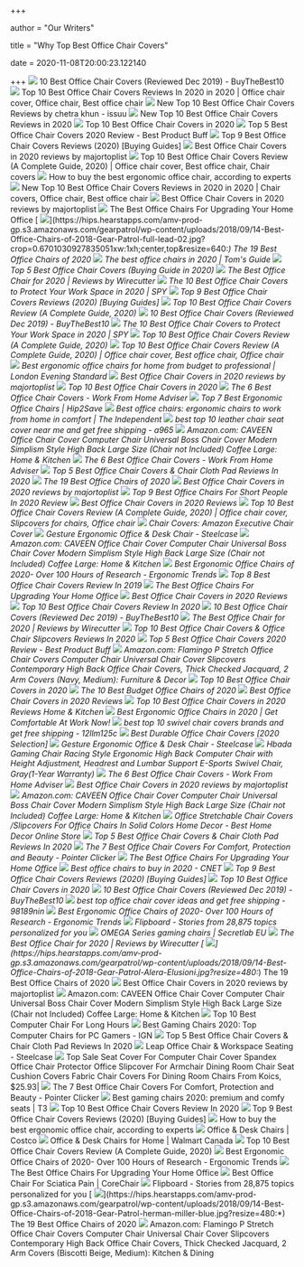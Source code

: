 +++
        
author = "Our Writers"
        
title = "Why Top Best Office Chair Covers"
        
date = 2020-11-08T20:00:23.122140
        
+++
[ ![](https://www.buythebest10.com/wp-content/uploads/2019/09/My-Decor-Office-Chair-Covers.jpg)](https://www.buythebest10.com/wp-content/uploads/2019/09/My-Decor-Office-Chair-Covers.jpg) 10 Best Office Chair Covers (Reviewed Dec 2019) - BuyTheBest10
[ ![](https://i.pinimg.com/originals/e4/27/6b/e4276b7f5aebc4822d799db91b28a653.gif)](https://i.pinimg.com/originals/e4/27/6b/e4276b7f5aebc4822d799db91b28a653.gif) Top 10 Best Office Chair Covers Reviews In 2020 in 2020 | Office chair cover,  Office chair, Best office chair
[ ![](https://image.isu.pub/200914034755-3d179488a828bb47642edf66a239a1f3/jpg/page_1.jpg)](https://image.isu.pub/200914034755-3d179488a828bb47642edf66a239a1f3/jpg/page_1.jpg) New Top 10 Best Office Chair Covers Reviews by chetra khun - issuu
[ ![](https://allproinfo20.com/wp-content/uploads/2020/08/Office-Chair-Covers-10.jpg)](https://allproinfo20.com/wp-content/uploads/2020/08/Office-Chair-Covers-10.jpg) New Top 10 Best Office Chair Covers Reviews in 2020
[ ![](https://370734-1158797-raikfcquaxqncofqfm.stackpathdns.com/wp-content/uploads/2018/08/Melaluxe-e1567061271156.jpg)](https://370734-1158797-raikfcquaxqncofqfm.stackpathdns.com/wp-content/uploads/2018/08/Melaluxe-e1567061271156.jpg) Top 10 Best Office Chair Covers in 2020
[ ![](https://www.bestproductbuff.com/wp-content/uploads/2019/11/Top-5-Best-Office-Chair-Covers-2020-Review.jpg)](https://www.bestproductbuff.com/wp-content/uploads/2019/11/Top-5-Best-Office-Chair-Covers-2020-Review.jpg) Top 5 Best Office Chair Covers 2020 Review - Best Product Buff
[ ![](https://m.media-amazon.com/images/I/41nHEyF-MPL.jpg)](https://m.media-amazon.com/images/I/41nHEyF-MPL.jpg) Top 9 Best Office Chair Covers Reviews (2020) [Buying Guides]
[ ![](https://majortoplist.com/wp-content/uploads/2020/01/1.CAVEEN-Office-Chair-Cover-Computer-Chair-e1579014344931.jpg)](https://majortoplist.com/wp-content/uploads/2020/01/1.CAVEEN-Office-Chair-Cover-Computer-Chair-e1579014344931.jpg) Best Office Chair Covers in 2020 reviews by majortoplist
[ ![](https://i.pinimg.com/originals/72/1c/39/721c39b8e8b9ae73ff5733025a8fd3b1.jpg)](https://i.pinimg.com/originals/72/1c/39/721c39b8e8b9ae73ff5733025a8fd3b1.jpg) Top 10 Best Office Chair Covers Review (A Complete Guide, 2020) | Office  chair cover, Best office chair, Chair covers
[ ![](https://media2.s-nbcnews.com/j/newscms/2020_25/3390893/ergonomic-office-chairs-kr-2x1-tease-200618_38008296185ce90fd52b401caf79df24.fit-1240w.jpg)](https://media2.s-nbcnews.com/j/newscms/2020_25/3390893/ergonomic-office-chairs-kr-2x1-tease-200618_38008296185ce90fd52b401caf79df24.fit-1240w.jpg) How to buy the best ergonomic office chair, according to experts
[ ![](https://i.pinimg.com/originals/ca/7e/04/ca7e04a6d26e5f63666f3337ad15abc4.png)](https://i.pinimg.com/originals/ca/7e/04/ca7e04a6d26e5f63666f3337ad15abc4.png) New Top 10 Best Office Chair Covers Reviews in 2020 in 2020 | Chair covers, Office  chair, Best office chair
[ ![](https://majortoplist.com/wp-content/uploads/2020/01/8.Jiyaru-Rotating-Armchair-Slipcover-e1579014212990.jpg)](https://majortoplist.com/wp-content/uploads/2020/01/8.Jiyaru-Rotating-Armchair-Slipcover-e1579014212990.jpg) Best Office Chair Covers in 2020 reviews by majortoplist
[ ![](https://specials-images.forbesimg.com/imageserve/5eea485bdb3b680006a1e736/960x0.jpg?cropX1=0&cropX2=800&cropY1=233&cropY2=766)](https://specials-images.forbesimg.com/imageserve/5eea485bdb3b680006a1e736/960x0.jpg?cropX1=0&cropX2=800&cropY1=233&cropY2=766) The Best Office Chairs For Upgrading Your Home Office
[ ![](https://hips.hearstapps.com/amv-prod-gp.s3.amazonaws.com/gearpatrol/wp-content/uploads/2018/09/14-Best-Office-Chairs-of-2018-Gear-Patrol-full-lead-02.jpg?crop=0.6701030927835051xw:1xh;center,top&resize=640:*)](https://hips.hearstapps.com/amv-prod-gp.s3.amazonaws.com/gearpatrol/wp-content/uploads/2018/09/14-Best-Office-Chairs-of-2018-Gear-Patrol-full-lead-02.jpg?crop=0.6701030927835051xw:1xh;center,top&resize=640:*) The 19 Best Office Chairs of 2020
[ ![](https://cdn.mos.cms.futurecdn.net/chg3AGHkpwVFcZeK26TKuA-1200-80.jpg)](https://cdn.mos.cms.futurecdn.net/chg3AGHkpwVFcZeK26TKuA-1200-80.jpg) The best office chairs in 2020 | Tom's Guide
[ ![](https://www.fabricers.com/wp-content/uploads/2020/04/Deisy-Dee-Slipcovers-Computer-Office-Stretch-Polyester-Desk-Chair-Covers.jpg)](https://www.fabricers.com/wp-content/uploads/2020/04/Deisy-Dee-Slipcovers-Computer-Office-Stretch-Polyester-Desk-Chair-Covers.jpg) Top 5 Best Office Chair Covers (Buying Guide in 2020)
[ ![](https://cdn.thewirecutter.com/wp-content/media/2020/09/officechairs-2048px-9607.jpg?auto=webp&crop=1.91:1&width=1200)](https://cdn.thewirecutter.com/wp-content/media/2020/09/officechairs-2048px-9607.jpg?auto=webp&crop=1.91:1&width=1200) The Best Office Chair for 2020 | Reviews by Wirecutter
[ ![](https://spy.com/wp-content/uploads/2020/09/CAVEEN.jpg?w=269)](https://spy.com/wp-content/uploads/2020/09/CAVEEN.jpg?w=269) The 10 Best Office Chair Covers to Protect Your Work Space in 2020 | SPY
[ ![](https://dotbeasts.com/wp-content/uploads/2019/01/Best-office-chair-covers-reviews.jpg)](https://dotbeasts.com/wp-content/uploads/2019/01/Best-office-chair-covers-reviews.jpg) Top 9 Best Office Chair Covers Reviews (2020) [Buying Guides]
[ ![](https://m.media-amazon.com/images/I/31WDzAUrx4L.jpg)](https://m.media-amazon.com/images/I/31WDzAUrx4L.jpg) Top 10 Best Office Chair Covers Review (A Complete Guide, 2020)
[ ![](https://www.buythebest10.com/wp-content/uploads/2019/09/Jinzio-Computer-Office-Chair-Cover.jpg)](https://www.buythebest10.com/wp-content/uploads/2019/09/Jinzio-Computer-Office-Chair-Cover.jpg) 10 Best Office Chair Covers (Reviewed Dec 2019) - BuyTheBest10
[ ![](https://spy.com/wp-content/uploads/2020/10/LassoClipping-3.png)](https://spy.com/wp-content/uploads/2020/10/LassoClipping-3.png) The 10 Best Office Chair Covers to Protect Your Work Space in 2020 | SPY
[ ![](https://5productreviews.com/wp-content/uploads/2018/06/11.png)](https://5productreviews.com/wp-content/uploads/2018/06/11.png) Top 10 Best Office Chair Covers Review (A Complete Guide, 2020)
[ ![](https://i.pinimg.com/originals/67/de/2e/67de2e791e87951622b1c99a9cabf9a6.jpg)](https://i.pinimg.com/originals/67/de/2e/67de2e791e87951622b1c99a9cabf9a6.jpg) Top 10 Best Office Chair Covers Review (A Complete Guide, 2020) | Office  chair cover, Best office chair, Office chair
[ ![](https://static.standard.co.uk/s3fs-public/thumbnails/image/2020/06/19/10/office-chairs.jpg)](https://static.standard.co.uk/s3fs-public/thumbnails/image/2020/06/19/10/office-chairs.jpg) Best ergonomic office chairs for home from budget to professional | London  Evening Standard
[ ![](https://majortoplist.com/wp-content/uploads/2020/01/4.smiry-Stretch-Jacquard-Office-Computer-Chair-Seat-Covers-e1579014291163.jpg)](https://majortoplist.com/wp-content/uploads/2020/01/4.smiry-Stretch-Jacquard-Office-Computer-Chair-Seat-Covers-e1579014291163.jpg) Best Office Chair Covers in 2020 reviews by majortoplist
[ ![](https://370734-1158797-raikfcquaxqncofqfm.stackpathdns.com/wp-content/uploads/2018/08/smiry-e1567063006400.jpg)](https://370734-1158797-raikfcquaxqncofqfm.stackpathdns.com/wp-content/uploads/2018/08/smiry-e1567063006400.jpg) Top 10 Best Office Chair Covers in 2020
[ ![](https://mk0wfhadviserkvphgmh.kinstacdn.com/wp-content/uploads/2020/06/71K07xY7p2L._AC_SL1500_-300x268.jpg)](https://mk0wfhadviserkvphgmh.kinstacdn.com/wp-content/uploads/2020/06/71K07xY7p2L._AC_SL1500_-300x268.jpg) The 6 Best Office Chair Covers - Work From Home Adviser
[ ![](https://hip2save.com/wp-content/uploads/2020/05/officechairs.jpg?resize=1024%2C768&strip=all)](https://hip2save.com/wp-content/uploads/2020/05/officechairs.jpg?resize=1024%2C768&strip=all) Top 7 Best Ergonomic Office Chairs | Hip2Save
[ ![](https://static.independent.co.uk/s3fs-public/thumbnails/image/2020/03/16/16/best-ergonomic-office-chairs-indybest.jpg)](https://static.independent.co.uk/s3fs-public/thumbnails/image/2020/03/16/16/best-ergonomic-office-chairs-indybest.jpg) Best office chairs: ergonomic chairs to work from home in comfort | The  Independent
[ ![](https://i0.wp.com/ae01.alicdn.com/kf/H3e294f892fc24e22ac0f0bd5ff63a4fbx/Spandex-Computer-font-b-Chair-b-font-font-b-Cover-b-font-100-Polyester-Universal-Elastic.jpg?crop=5,5,950,610&quality=3117)](https://i0.wp.com/ae01.alicdn.com/kf/H3e294f892fc24e22ac0f0bd5ff63a4fbx/Spandex-Computer-font-b-Chair-b-font-font-b-Cover-b-font-100-Polyester-Universal-Elastic.jpg?crop=5,5,950,610&quality=3117) best top 10 leather chair seat cover near me and get free shipping - a965
[ ![](https://m.media-amazon.com/images/S/aplus-media/sc/efdadc5f-45aa-41a2-a584-eefc2113f779.__CR0,0,970,600_PT0_SX970_V1___.jpg)](https://m.media-amazon.com/images/S/aplus-media/sc/efdadc5f-45aa-41a2-a584-eefc2113f779.__CR0,0,970,600_PT0_SX970_V1___.jpg) Amazon.com: CAVEEN Office Chair Cover Computer Chair Universal Boss Chair  Cover Modern Simplism Style High Back Large Size (Chair not Included)  Coffee Large: Home & Kitchen
[ ![](https://mk0wfhadviserkvphgmh.kinstacdn.com/wp-content/uploads/2020/06/61xC3xjSmEL._AC_SL1500_-300x300.jpg)](https://mk0wfhadviserkvphgmh.kinstacdn.com/wp-content/uploads/2020/06/61xC3xjSmEL._AC_SL1500_-300x300.jpg) The 6 Best Office Chair Covers - Work From Home Adviser
[ ![](https://thez8.com/wp-content/uploads/2017/09/Office-Chair-Covers-3.jpg)](https://thez8.com/wp-content/uploads/2017/09/Office-Chair-Covers-3.jpg) Top 5 Best Office Chair Covers & Chair Cloth Pad Reviews In 2020
[ ![](https://hips.hearstapps.com/amv-prod-gp.s3.amazonaws.com/gearpatrol/wp-content/uploads/2018/09/14-Best-Office-Chairs-of-2018-Gear-Patrol-feature.jpg)](https://hips.hearstapps.com/amv-prod-gp.s3.amazonaws.com/gearpatrol/wp-content/uploads/2018/09/14-Best-Office-Chairs-of-2018-Gear-Patrol-feature.jpg) The 19 Best Office Chairs of 2020
[ ![](https://majortoplist.com/wp-content/uploads/2020/01/5.Jinzio-Computer-Office-Chair-Cover-e1579014267958.jpg)](https://majortoplist.com/wp-content/uploads/2020/01/5.Jinzio-Computer-Office-Chair-Cover-e1579014267958.jpg) Best Office Chair Covers in 2020 reviews by majortoplist
[ ![](https://tinygrab.com/wp-content/uploads/2020/06/Office-Chairs-For-Short-People.jpg)](https://tinygrab.com/wp-content/uploads/2020/06/Office-Chairs-For-Short-People.jpg) Top 9 Best Office Chairs For Short People In 2020 Review
[ ![](https://www.isbanned.com/bestlist/wp-content/uploads/2018/08/Loghot-Chair-Covers-Spandex-Universal-Computer-Office-Desk-Stretch-Rotating-Pure-Color-Chair-Cover-e1534151717542.jpg)](https://www.isbanned.com/bestlist/wp-content/uploads/2018/08/Loghot-Chair-Covers-Spandex-Universal-Computer-Office-Desk-Stretch-Rotating-Pure-Color-Chair-Cover-e1534151717542.jpg) Best Office Chair Covers in 2020 Reviews
[ ![](https://i.pinimg.com/originals/89/da/51/89da51761ee6f8842b1d40f31ae5f5b5.jpg)](https://i.pinimg.com/originals/89/da/51/89da51761ee6f8842b1d40f31ae5f5b5.jpg) Top 10 Best Office Chair Covers Review (A Complete Guide, 2020) | Office  chair cover, Slipcovers for chairs, Office chair
[ ![](https://juliepro.com/wp-content/uploads/2019/08/Office-Chair-Covers-5.jpg)](https://juliepro.com/wp-content/uploads/2019/08/Office-Chair-Covers-5.jpg) Chair Covers: Amazon Executive Chair Cover
[ ![](https://steelcase-res.cloudinary.com/image/upload/c_fill,dpr_auto,q_70,h_656,w_1166/v1590006833/www.steelcase.com/2020/05/20/20-0140277.jpg)](https://steelcase-res.cloudinary.com/image/upload/c_fill,dpr_auto,q_70,h_656,w_1166/v1590006833/www.steelcase.com/2020/05/20/20-0140277.jpg) Gesture Ergonomic Office & Desk Chair - Steelcase
[ ![](https://m.media-amazon.com/images/I/51f4kwRsfLL._AC_SS350_.jpg)](https://m.media-amazon.com/images/I/51f4kwRsfLL._AC_SS350_.jpg) Amazon.com: CAVEEN Office Chair Cover Computer Chair Universal Boss Chair  Cover Modern Simplism Style High Back Large Size (Chair not Included)  Coffee Large: Home & Kitchen
[ ![](http://ergonomictrends.com/wp-content/uploads/2018/06/herman-miller-embody-chair-review-2.jpg)](http://ergonomictrends.com/wp-content/uploads/2018/06/herman-miller-embody-chair-review-2.jpg) Best Ergonomic Office Chairs of 2020- Over 100 Hours of Research - Ergonomic  Trends
[ ![](https://www.yumpu.com/en/image/facebook/62754563.jpg)](https://www.yumpu.com/en/image/facebook/62754563.jpg) Top 8 Best Office Chair Covers Review In 2019
[ ![](https://specials-images.forbesimg.com/imageserve/5f203f62953761c471e7740d/960x0.jpg?fit=scale)](https://specials-images.forbesimg.com/imageserve/5f203f62953761c471e7740d/960x0.jpg?fit=scale) The Best Office Chairs For Upgrading Your Home Office
[ ![](https://www.isbanned.com/bestlist/wp-content/uploads/2018/08/Deisy-Dee-Universal-Computer-Office-Rotating-Stretch-Polyester-Chair-Cover-C042--e1534151962574.jpg)](https://www.isbanned.com/bestlist/wp-content/uploads/2018/08/Deisy-Dee-Universal-Computer-Office-Rotating-Stretch-Polyester-Chair-Cover-C042--e1534151962574.jpg) Best Office Chair Covers in 2020 Reviews
[ ![](https://thez9.com/wp-content/uploads/2018/09/10-19-300x300.jpg)](https://thez9.com/wp-content/uploads/2018/09/10-19-300x300.jpg) Top 10 Best Office Chair Covers Review In 2020
[ ![](https://www.buythebest10.com/wp-content/uploads/2019/09/Office-Chair-Covers-1200x675.png)](https://www.buythebest10.com/wp-content/uploads/2019/09/Office-Chair-Covers-1200x675.png) 10 Best Office Chair Covers (Reviewed Dec 2019) - BuyTheBest10
[ ![](https://cdn.thewirecutter.com/wp-content/media/2020/09/officechairs-2048px-5974.jpg?auto=webp&quality=75&width=1024)](https://cdn.thewirecutter.com/wp-content/media/2020/09/officechairs-2048px-5974.jpg?auto=webp&quality=75&width=1024) The Best Office Chair for 2020 | Reviews by Wirecutter
[ ![](https://juliepro.com/wp-content/uploads/2018/07/Office-Chair-Covers-10.jpg)](https://juliepro.com/wp-content/uploads/2018/07/Office-Chair-Covers-10.jpg) Top 10 Best Office Chair Covers & Office Chair Slipcovers Reviews In 2020
[ ![](https://www.bestproductbuff.com/wp-content/uploads/2019/05/Loghot-Computer-Office-Spandex-Fabric-Stretch-Rotating-Chair-Covers-Washable-Durable-Chair-Cover-300x300.jpg)](https://www.bestproductbuff.com/wp-content/uploads/2019/05/Loghot-Computer-Office-Spandex-Fabric-Stretch-Rotating-Chair-Covers-Washable-Durable-Chair-Cover-300x300.jpg) Top 5 Best Office Chair Covers 2020 Review - Best Product Buff
[ ![](https://m.media-amazon.com/images/S/aplus-media/sc/3c4f7f5d-c168-45c8-bdda-54ee5cfbc623.__CR0,0,970,600_PT0_SX970_V1___.jpg)](https://m.media-amazon.com/images/S/aplus-media/sc/3c4f7f5d-c168-45c8-bdda-54ee5cfbc623.__CR0,0,970,600_PT0_SX970_V1___.jpg) Amazon.com: Flamingo P Stretch Office Chair Covers Computer Chair Universal Chair  Cover Slipcovers Contemporary High Back Office Chair Covers, Thick Checked  Jacquard, 2 Arm Covers (Navy, Medium): Furniture & Decor
[ ![](https://370734-1158797-raikfcquaxqncofqfm.stackpathdns.com/wp-content/uploads/2018/08/Nicetop-e1567062397629.jpg)](https://370734-1158797-raikfcquaxqncofqfm.stackpathdns.com/wp-content/uploads/2018/08/Nicetop-e1567062397629.jpg) Top 10 Best Office Chair Covers in 2020
[ ![](https://www.thebalancesmb.com/thmb/ohaP_K4pMiMMjl-ZvVreujUSC9U=/1500x1500/filters:no_upscale():max_bytes(150000):strip_icc()/ModwayArticulateErgonomicMeshOfficeChairinBlack-5b21558bba61770037203394.jpg)](https://www.thebalancesmb.com/thmb/ohaP_K4pMiMMjl-ZvVreujUSC9U=/1500x1500/filters:no_upscale():max_bytes(150000):strip_icc()/ModwayArticulateErgonomicMeshOfficeChairinBlack-5b21558bba61770037203394.jpg) The 10 Best Budget Office Chairs of 2020
[ ![](https://www.isbanned.com/bestlist/wp-content/uploads/2018/08/BCP-Stripe-Stretch-Office-Chair-Cover-Chair-Pad-Chair-Slipcover-L-size-e1534151816539.jpg)](https://www.isbanned.com/bestlist/wp-content/uploads/2018/08/BCP-Stripe-Stretch-Office-Chair-Cover-Chair-Pad-Chair-Slipcover-L-size-e1534151816539.jpg) Best Office Chair Covers in 2020 Reviews
[ ![](https://themarany.com/wp-content/uploads/2020/11/6.-NORTHERN-BROTHERS-Office-Chair-Cover-Black-211x151.jpg)](https://themarany.com/wp-content/uploads/2020/11/6.-NORTHERN-BROTHERS-Office-Chair-Cover-Black-211x151.jpg) Top 10 Best Office Chair Covers in 2020 Reviews Home & Kitchen
[ ![](https://thegeniusreview.com/wp-content/uploads/2017/11/Cover-Image-HOF-Web-Blog-1-Top-3-Best-Executive-Office-Chairs-For-People-Who-Like-to-Lean-Back.jpg)](https://thegeniusreview.com/wp-content/uploads/2017/11/Cover-Image-HOF-Web-Blog-1-Top-3-Best-Executive-Office-Chairs-For-People-Who-Like-to-Lean-Back.jpg) Best Ergonomic Office Chairs in 2020 | Get Comfortable At Work Now!
[ ![](https://i0.wp.com/ae01.alicdn.com/kf/HLB16yN8aN_rK1RkHFqDq6yJAFXam/-font-b-Swivel-b-font-font-b-Chair-b-font-font-b-Cover-b-font.jpg?crop=5,2,900,500&quality=2886)](https://i0.wp.com/ae01.alicdn.com/kf/HLB16yN8aN_rK1RkHFqDq6yJAFXam/-font-b-Swivel-b-font-font-b-Chair-b-font-font-b-Cover-b-font.jpg?crop=5,2,900,500&quality=2886) best top 10 swivel chair covers brands and get free shipping - 12llm125c
[ ![](https://bestofficechair.org/wp-content/uploads/2017/01/office-chair-covers.jpg)](https://bestofficechair.org/wp-content/uploads/2017/01/office-chair-covers.jpg) Best Durable Office Chair Covers [2020 Selection]
[ ![](https://steelcase-res.cloudinary.com/image/upload/c_fill,dpr_auto,q_70,h_656,w_1166/v1590006825/www.steelcase.com/2020/05/20/20-0140276.jpg)](https://steelcase-res.cloudinary.com/image/upload/c_fill,dpr_auto,q_70,h_656,w_1166/v1590006825/www.steelcase.com/2020/05/20/20-0140276.jpg) Gesture Ergonomic Office & Desk Chair - Steelcase
[ ![](https://img-s.yoybuy.com/images/S/aplus-media/sc/1f6881e4-682a-407c-a499-d7ec6036ceb8.__CR0,0,970,600_PT0_SX970_V1___.jpg)](https://img-s.yoybuy.com/images/S/aplus-media/sc/1f6881e4-682a-407c-a499-d7ec6036ceb8.__CR0,0,970,600_PT0_SX970_V1___.jpg) Hbada Gaming Chair Racing Style Ergonomic High Back Computer Chair with  Height Adjustment, Headrest and Lumbar Support E-Sports Swivel Chair,  Gray(1-Year Warranty)
[ ![](https://mk0wfhadviserkvphgmh.kinstacdn.com/wp-content/uploads/2020/06/61Nn3KLEuvL._AC_SL1372_-288x300.jpg)](https://mk0wfhadviserkvphgmh.kinstacdn.com/wp-content/uploads/2020/06/61Nn3KLEuvL._AC_SL1372_-288x300.jpg) The 6 Best Office Chair Covers - Work From Home Adviser
[ ![](https://majortoplist.com/wp-content/uploads/2020/01/14.MOCAA-Computer-Office-Chair-Covers-e1579014086725.jpg)](https://majortoplist.com/wp-content/uploads/2020/01/14.MOCAA-Computer-Office-Chair-Covers-e1579014086725.jpg) Best Office Chair Covers in 2020 reviews by majortoplist
[ ![](https://m.media-amazon.com/images/I/61B2PLwuaEL._AC_SS350_.jpg)](https://m.media-amazon.com/images/I/61B2PLwuaEL._AC_SS350_.jpg) Amazon.com: CAVEEN Office Chair Cover Computer Chair Universal Boss Chair  Cover Modern Simplism Style High Back Large Size (Chair not Included)  Coffee Large: Home & Kitchen
[ ![](https://www.buyshop24.com/wp-content/uploads/2020/02/Solid-Color-Kitchen-Office-Stretch-Chair-Cover-Solid-Seat-Protector-Elastic-Seat-Case-Dining-Computer-Slipcover-5.jpg)](https://www.buyshop24.com/wp-content/uploads/2020/02/Solid-Color-Kitchen-Office-Stretch-Chair-Cover-Solid-Seat-Protector-Elastic-Seat-Case-Dining-Computer-Slipcover-5.jpg) Office Stretchable Chair Covers /Slipcovers For Office Chairs In Solid  Colors Home Decor - Best Home Decor Online Store
[ ![](https://thez8.com/wp-content/uploads/2017/09/Office-Chair-Covers-2.jpg)](https://thez8.com/wp-content/uploads/2017/09/Office-Chair-Covers-2.jpg) Top 5 Best Office Chair Covers & Chair Cloth Pad Reviews In 2020
[ ![](https://m.media-amazon.com/images/I/4156mA7HtBL.jpg)](https://m.media-amazon.com/images/I/4156mA7HtBL.jpg) The 7 Best Office Chair Covers For Comfort, Protection and Beauty - Pointer  Clicker
[ ![](https://specials-images.forbesimg.com/imageserve/5eea4d186ef66b0006115587/0x800.jpg?fit=scale)](https://specials-images.forbesimg.com/imageserve/5eea4d186ef66b0006115587/0x800.jpg?fit=scale) The Best Office Chairs For Upgrading Your Home Office
[ ![](https://cnet3.cbsistatic.com/img/UXNRsydEsno5dIopiDilCZRrxzQ=/1200x630/2020/08/03/e3102fda-4531-4c29-8cd2-c03a53eed9a2/office-chairs.jpg)](https://cnet3.cbsistatic.com/img/UXNRsydEsno5dIopiDilCZRrxzQ=/1200x630/2020/08/03/e3102fda-4531-4c29-8cd2-c03a53eed9a2/office-chairs.jpg) Best office chairs to buy in 2020 - CNET
[ ![](https://dotbeasts.com/wp-content/uploads/2019/01/1.-CAVEEN-Office-Chair-Cover-Computer-Chair-Universal-Boss-Chair-Cover-Modern-Simplism-Style-High-Back-Large-Size-Chair-not-Included-Black-Large--300x300.jpg)](https://dotbeasts.com/wp-content/uploads/2019/01/1.-CAVEEN-Office-Chair-Cover-Computer-Chair-Universal-Boss-Chair-Cover-Modern-Simplism-Style-High-Back-Large-Size-Chair-not-Included-Black-Large--300x300.jpg) Top 9 Best Office Chair Covers Reviews (2020) [Buying Guides]
[ ![](https://370734-1158797-raikfcquaxqncofqfm.stackpathdns.com/wp-content/uploads/2018/08/Melaluxe-1-e1567062704399.jpg)](https://370734-1158797-raikfcquaxqncofqfm.stackpathdns.com/wp-content/uploads/2018/08/Melaluxe-1-e1567062704399.jpg) Top 10 Best Office Chair Covers in 2020
[ ![](https://www.buythebest10.com/wp-content/uploads/2019/09/Office-Chair-Covers-2.png)](https://www.buythebest10.com/wp-content/uploads/2019/09/Office-Chair-Covers-2.png) 10 Best Office Chair Covers (Reviewed Dec 2019) - BuyTheBest10
[ ![](https://i0.wp.com/ae01.alicdn.com/kf/HTB18OGnQ6TpK1RjSZKPq6y3UpXar/Printed-font-b-Chair-b-font-font-b-Cover-b-font-Spandex-Elastic-Seat-font-b.jpg?crop=5,2,900,500&quality=2886)](https://i0.wp.com/ae01.alicdn.com/kf/HTB18OGnQ6TpK1RjSZKPq6y3UpXar/Printed-font-b-Chair-b-font-font-b-Cover-b-font-Spandex-Elastic-Seat-font-b.jpg?crop=5,2,900,500&quality=2886) best top office chair cover ideas and get free shipping - 98189nin
[ ![](http://ergonomictrends.com/wp-content/uploads/2019/01/X-Chair-X4-ergonomic-chair-review.jpg)](http://ergonomictrends.com/wp-content/uploads/2019/01/X-Chair-X4-ergonomic-chair-review.jpg) Best Ergonomic Office Chairs of 2020- Over 100 Hours of Research - Ergonomic  Trends
[ ![](http://ecx.images-amazon.com/images/I/819Zj8t1ftL._SL1500_.jpg)](http://ecx.images-amazon.com/images/I/819Zj8t1ftL._SL1500_.jpg) Flipboard - Stories from 28,875 topics personalized for you
[ ![](https://cdn.shopify.com/s/files/1/2360/6457/files/turntable_2020_OM_pu_stealth_2-min.jpg?v=2079812668809504478)](https://cdn.shopify.com/s/files/1/2360/6457/files/turntable_2020_OM_pu_stealth_2-min.jpg?v=2079812668809504478) OMEGA Series gaming chairs | Secretlab EU
[ ![](https://d1b5h9psu9yexj.cloudfront.net/5706/Steelcase-Gesture_20190620-161843_full.jpg)](https://d1b5h9psu9yexj.cloudfront.net/5706/Steelcase-Gesture_20190620-161843_full.jpg) The Best Office Chair for 2020 | Reviews by Wirecutter
[ ![](https://hips.hearstapps.com/amv-prod-gp.s3.amazonaws.com/gearpatrol/wp-content/uploads/2018/09/14-Best-Office-Chairs-of-2018-Gear-Patrol-Alera-Elusioni.jpg?resize=480:*)](https://hips.hearstapps.com/amv-prod-gp.s3.amazonaws.com/gearpatrol/wp-content/uploads/2018/09/14-Best-Office-Chairs-of-2018-Gear-Patrol-Alera-Elusioni.jpg?resize=480:*) The 19 Best Office Chairs of 2020
[ ![](https://majortoplist.com/wp-content/uploads/2020/01/12.Freahap-Office-Chair-Cover-e1579014134448.jpg)](https://majortoplist.com/wp-content/uploads/2020/01/12.Freahap-Office-Chair-Cover-e1579014134448.jpg) Best Office Chair Covers in 2020 reviews by majortoplist
[ ![](https://m.media-amazon.com/images/S/aplus-media/sc/30637a31-3563-4fdd-8ed9-862f58d6c778.__CR0,0,970,300_PT0_SX970_V1___.jpg)](https://m.media-amazon.com/images/S/aplus-media/sc/30637a31-3563-4fdd-8ed9-862f58d6c778.__CR0,0,970,300_PT0_SX970_V1___.jpg) Amazon.com: CAVEEN Office Chair Cover Computer Chair Universal Boss Chair  Cover Modern Simplism Style High Back Large Size (Chair not Included)  Coffee Large: Home & Kitchen
[ ![](https://www.top10gadgets.in/wp-content/uploads/2020/02/Buying-Guide-Best-Computer-Chair-For-Long-Hours.jpg)](https://www.top10gadgets.in/wp-content/uploads/2020/02/Buying-Guide-Best-Computer-Chair-For-Long-Hours.jpg) Top 10 Best Computer Chair For Long Hours
[ ![](https://oyster.ignimgs.com/wordpress/stg.ign.com/2019/06/Titan-2.jpg)](https://oyster.ignimgs.com/wordpress/stg.ign.com/2019/06/Titan-2.jpg) Best Gaming Chairs 2020: Top Computer Chairs for PC Gamers - IGN
[ ![](https://thez8.com/wp-content/uploads/2017/09/Office-Chair-Covers-6.jpg)](https://thez8.com/wp-content/uploads/2017/09/Office-Chair-Covers-6.jpg) Top 5 Best Office Chair Covers & Chair Cloth Pad Reviews In 2020
[ ![](https://steelcase-res.cloudinary.com/image/upload/c_fill,dpr_auto,q_70,h_656,w_1166/v1590007508/www.steelcase.com/2020/05/20/20-0140281.jpg)](https://steelcase-res.cloudinary.com/image/upload/c_fill,dpr_auto,q_70,h_656,w_1166/v1590007508/www.steelcase.com/2020/05/20/20-0140281.jpg) Leap Office Chair & Workspace Seating - Steelcase
[ ![](https://www.dhresource.com/0x0/f2/albu/g11/M01/55/64/rBNaFV8kRMOAH2ZFAADcl6cdH0E811.jpg/top-sale-seat-cover-for-computer-chair-cover.jpg)](https://www.dhresource.com/0x0/f2/albu/g11/M01/55/64/rBNaFV8kRMOAH2ZFAADcl6cdH0E811.jpg/top-sale-seat-cover-for-computer-chair-cover.jpg) Top Sale Seat Cover For Computer Chair Cover Spandex Office Chair Protector Office  Slipcover For Armchair Dining Room Chair Seat Cushion Covers Fabric Chair  Covers For Dining Room Chairs From Koics, $25.93|
[ ![](https://m.media-amazon.com/images/I/5112zyQpt2L.jpg)](https://m.media-amazon.com/images/I/5112zyQpt2L.jpg) The 7 Best Office Chair Covers For Comfort, Protection and Beauty - Pointer  Clicker
[ ![](https://cdn.mos.cms.futurecdn.net/G74TKEpYcbaNoKnmjbJfPD-1200-80.jpg)](https://cdn.mos.cms.futurecdn.net/G74TKEpYcbaNoKnmjbJfPD-1200-80.jpg) Best gaming chairs 2020: premium and comfy seats | T3
[ ![](https://m.media-amazon.com/images/I/51a6cELFqfL.jpg)](https://m.media-amazon.com/images/I/51a6cELFqfL.jpg) Top 10 Best Office Chair Covers Review In 2020
[ ![](https://dotbeasts.com/wp-content/uploads/2019/01/8.-BTSKY-Office-Computer-Chair-Covers-Stretchy-Polyester-Desk-ChairRotating-Chair-Cover-Large-Size-Black--300x300.jpg)](https://dotbeasts.com/wp-content/uploads/2019/01/8.-BTSKY-Office-Computer-Chair-Covers-Stretchy-Polyester-Desk-ChairRotating-Chair-Cover-Large-Size-Black--300x300.jpg) Top 9 Best Office Chair Covers Reviews (2020) [Buying Guides]
[ ![](https://media1.s-nbcnews.com/i/newscms/2020_25/3390795/516uj4ctiol-5eeaa5c4bc907_cb404b8ee795eea47e4f40bd9832ad04.jpg)](https://media1.s-nbcnews.com/i/newscms/2020_25/3390795/516uj4ctiol-5eeaa5c4bc907_cb404b8ee795eea47e4f40bd9832ad04.jpg) How to buy the best ergonomic office chair, according to experts
[ ![](https://mobilecontent.costco.com/live/resource/img/static-us-tiles/gaming-chairs.jpg)](https://mobilecontent.costco.com/live/resource/img/static-us-tiles/gaming-chairs.jpg) Office & Desk Chairs | Costco
[ ![](http://i5.walmartimages.com/asr/12a42479-54a9-45f2-8fee-00b58a04fd30.7c412ee4c016cb4da281147691242b9b.jpeg?odnBg=ffffff)](http://i5.walmartimages.com/asr/12a42479-54a9-45f2-8fee-00b58a04fd30.7c412ee4c016cb4da281147691242b9b.jpeg?odnBg=ffffff) Office & Desk Chairs for Home | Walmart Canada
[ ![](https://m.media-amazon.com/images/I/41XEJFWi2CL.jpg)](https://m.media-amazon.com/images/I/41XEJFWi2CL.jpg) Top 10 Best Office Chair Covers Review (A Complete Guide, 2020)
[ ![](http://ergonomictrends.com/wp-content/uploads/2018/06/steel-case-leap-office-chair.jpg)](http://ergonomictrends.com/wp-content/uploads/2018/06/steel-case-leap-office-chair.jpg) Best Ergonomic Office Chairs of 2020- Over 100 Hours of Research - Ergonomic  Trends
[ ![](https://specials-images.forbesimg.com/imageserve/5eea4983de3a2a0006fd09f2/960x0.jpg?fit=scale)](https://specials-images.forbesimg.com/imageserve/5eea4983de3a2a0006fd09f2/960x0.jpg?fit=scale) The Best Office Chairs For Upgrading Your Home Office
[ ![](https://i1.wp.com/corechair.com/wp-content/uploads/2018/08/CC-Features-01.jpg?w=1080&ssl=1)](https://i1.wp.com/corechair.com/wp-content/uploads/2018/08/CC-Features-01.jpg?w=1080&ssl=1) Best Office Chair For Sciatica Pain | CoreChair
[ ![](http://skingroom.com/wp-content/uploads/2018/04/leather-office-chairs.jpg)](http://skingroom.com/wp-content/uploads/2018/04/leather-office-chairs.jpg) Flipboard - Stories from 28,875 topics personalized for you
[ ![](https://hips.hearstapps.com/amv-prod-gp.s3.amazonaws.com/gearpatrol/wp-content/uploads/2018/09/14-Best-Office-Chairs-of-2018-Gear-Patrol-herman-miller-blue.jpg?resize=480:*)](https://hips.hearstapps.com/amv-prod-gp.s3.amazonaws.com/gearpatrol/wp-content/uploads/2018/09/14-Best-Office-Chairs-of-2018-Gear-Patrol-herman-miller-blue.jpg?resize=480:*) The 19 Best Office Chairs of 2020
[ ![](https://m.media-amazon.com/images/S/aplus-media/sc/958cdaac-52d3-4d36-9666-582bc5a57689.__CR0,0,970,600_PT0_SX970_V1___.jpg)](https://m.media-amazon.com/images/S/aplus-media/sc/958cdaac-52d3-4d36-9666-582bc5a57689.__CR0,0,970,600_PT0_SX970_V1___.jpg) Amazon.com: Flamingo P Stretch Office Chair Covers Computer Chair Universal Chair  Cover Slipcovers Contemporary High Back Office Chair Covers, Thick Checked  Jacquard, 2 Arm Covers (Biscotti Beige, Medium): Kitchen & Dining
